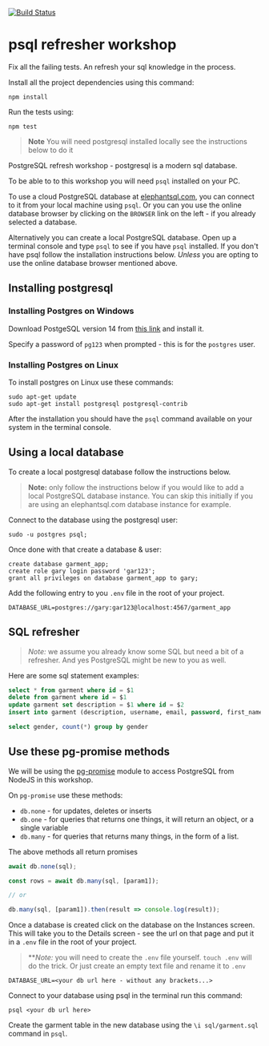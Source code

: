 [![Build Status](https://app.travis-ci.com/OmphileMokakale/psql-refresher-workshop.svg?branch=main)](https://app.travis-ci.com/OmphileMokakale/psql-refresher-workshop)

# psql refresher workshop

Fix all the failing tests. An refresh your sql knowledge in the process.

Install all the project dependencies using this command:

```
npm install
```

Run the tests using:

```
npm test
```

> **Note** You will need postgresql installed locally see the instructions below to do it


PostgreSQL refresh workshop - postgresql is a modern sql database.

To be able to to this workshop you will need `psql` installed on your PC.


To use a cloud PostgreSQL database at [elephantsql.com](http://elephantsql.com), you can connect to it from your local machine using `psql`. Or you can you use the online database browser by clicking on the `BROWSER` link on the left - if you already selected a database.

Alternatively you can create a local PostgreSQL database. Open up a terminal console and type `psql` to see if you have `psql` installed. If you don't have psql follow the installation instructions below. *Unless* you are opting to use the online database browser mentioned above.

## Installing postgresql

### Installing Postgres on Windows

Download PostgeSQL version 14 from [this link](https://www.enterprisedb.com/downloads/postgres-postgresql-downloads) and install it.

Specify a password of `pg123` when prompted - this is for the `postgres` user.

### Installing Postgres on Linux

To install postgres on Linux use these commands:

```
sudo apt-get update
sudo apt-get install postgresql postgresql-contrib
```

After the installation you should have the `psql` command available on your system in the terminal console.

## Using a local database

To create a local postgresql database follow the instructions below.

> **Note:** only follow the instructions below if you would like to add a local PostgreSQL database instance. You can skip this initially if you are using an elephantsql.com database instance for example.


Connect to the database using the postgresql user:

```
sudo -u postgres psql;
```

Once done with that create a database & user:

```
create database garment_app;
create role gary login password 'gar123';
grant all privileges on database garment_app to gary;
```

Add the following entry to you `.env` file in the root of your project.

```
DATABASE_URL=postgres://gary:gar123@localhost:4567/garment_app
```

## SQL refresher

> *Note:* we assume you already know some SQL but need a bit of a refresher. And yes PostgreSQL might be new to you as well.

Here are some sql statement examples:

```sql
select * from garment where id = $1
delete from garment where id = $1
update garment set description = $1 where id = $2
insert into garment (description, username, email, password, first_name, last_name) values ($1, $2, $3, $4, $5)

select gender, count(*) group by gender
```

## Use these pg-promise methods

We will be using the [pg-promise](https://www.npmjs.com/package/pg-promise) module to access PostgreSQL from NodeJS in this workshop.

On `pg-promise` use these methods:

* `db.none` - for updates, deletes or inserts
* `db.one`  - for queries that returns one things, it will return an object, or a single variable
* `db.many` - for queries that returns many things, in the form of a list.

The above methods all return promises

```js
await db.none(sql);

const rows = await db.many(sql, [param1]);

// or

db.many(sql, [param1]).then(result => console.log(result));
```

Once a database is created click on the database on the Instances screen.
This will take you to the Details screen - see the url on that page and put it in a `.env` file in the root of your project.

> ***Note:* you will need to create the `.env` file yourself. `touch .env` will do the trick. Or just create an empty text file and rename it to `.env`

```
DATABASE_URL=<your db url here - without any brackets...>
```

Connect to your database using psql in the terminal run this command:

```
psql <your db url here>
```

Create the garment table in the new database using the `\i sql/garment.sql` command in `psql`.